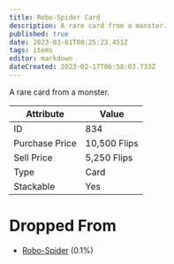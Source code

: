 ```yaml
---
title: Robo-Spider Card
description: A rare card from a monster.
published: true
date: 2023-03-01T00:25:23.451Z
tags: items
editor: markdown
dateCreated: 2023-02-17T06:58:03.733Z
---
```


A rare card from a monster.

|Attribute|Value|
|-|-|
|ID|834|
|Purchase Price|10,500 Flips|
|Sell Price|5,250 Flips|
|Type|Card|
|Stackable|Yes|


# Dropped From
 * [Robo-Spider](/monsters/robo-spider) (0.1%)
